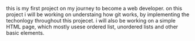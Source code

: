 this is my first project on my journey to become a web developer. on this project i will be working on understaing how git works, by implementing the techonlogy throughout this projecet. i will also be working on a simple HTML page, which mostly usese ordered list, unordered lists and other basic elements.